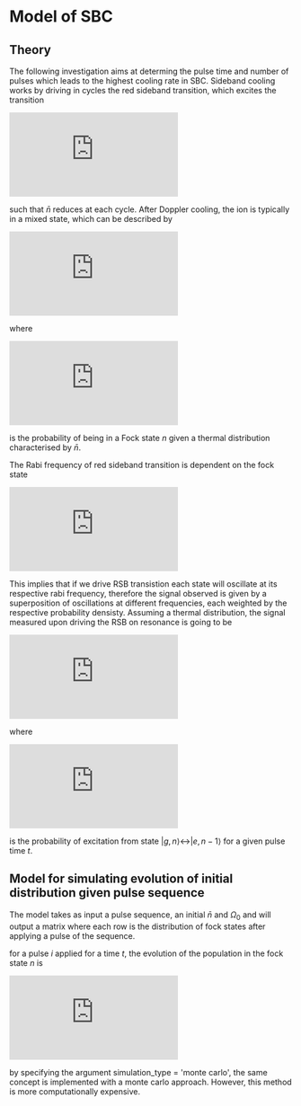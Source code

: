 # Model of SBC

## Theory

The following investigation aims at determing the pulse time and number of pulses which leads to the highest cooling rate in SBC.
Sideband cooling works by driving in cycles the red sideband transition, which excites the transition

![eq1](https://latex.codecogs.com/gif.latex?%7Cg%2Cn%5Crangle%20%5Cleftrightarrow%20%7Ce%2Cn-1%5Crangle)


such that $\bar{n}$ reduces at each cycle. After Doppler cooling, the ion is typically in a mixed state, which can be described by

![eq2](https://latex.codecogs.com/gif.latex?%7C%20%5CPsi_%7BDC%7D%5Crangle%20%3D%20%5Csum_%7Bn%7D%20p_%7B%5Cbar%7Bn%7D%7D%28n%29%20%7Cg%2Cn%5Crangle%20%5Clangle%20g%2Cn%7C%2C)

where

![eq3](https://latex.codecogs.com/gif.latex?p_%7B%5Cbar%7Bn%7D%7D%28n%29%20%3D%20%5Cfrac%7B%5Cbar%7Bn%7D%5En%7D%7B%28%5Cbar%7Bn%7D%20&plus;%201%29%5E%7Bn&plus;1%7D%7D)

is the probability of being in a Fock state $n$ given a thermal distribution characterised by $\bar{n}$.

The Rabi frequency of red sideband transition is dependent on the fock state

![eq4](https://latex.codecogs.com/gif.latex?%5COmega_%7Bn%2Cn-1%7D%20%3D%20%5Clangle%20n%20%7C%20e%5E%7Bi%20%5Ceta%20%28%5Chat%7Ba%7D%20&plus;%20%5Chat%7Ba%7D%5E%5Cdagger%29%7D%20%7Cn-1%5Crangle.)

This implies that if we drive RSB transistion each state will oscillate at its respective rabi frequency, therefore the signal observed is given by a superposition of oscillations at different frequencies, each weighted by the respective probability densisty. Assuming a thermal distribution, the signal measured upon driving the RSB on resonance is going to be

![eq5](https://latex.codecogs.com/gif.latex?p_%7B%7Ce%3E%7D%28t%29%20%3D%20%5Csum_%7Bn%7D%20p_%7B%5Cbar%7Bn%7D%7D%28n%29%20p_%7Bexc%7D%28t%2Cn%29%2C)

where

![eq6](https://latex.codecogs.com/gif.latex?p_%7Bexc%7D%28t%2Cn%29%20%3D%20%5Csin%5E2%5Cleft%28%20%5Cfrac%7B%5COmega_%7Bn%2Cn-1%7D%20t%7D%7B2%7D%20%5Cright%29)

is the probability of excitation from state $|g,n\rangle \leftrightarrow |e,n-1\rangle$ for a given pulse time $t$.

## Model for simulating evolution of initial distribution given pulse sequence

The model takes as input a pulse sequence, an initial $\bar{n}$ and $\Omega_0$ and will output a matrix where each row is the distribution of fock states after applying a pulse of the sequence.

for a pulse $i$ applied for a time $t$, the evolution of the population in the fock state $n$ is

![eq7](https://latex.codecogs.com/gif.latex?pop%28i%2Cn%29%20%3D%20pop%28i-1%2Cn%29%20&plus;%20pop%28i-1%2Cn&plus;1%29%20%5Ccdot%20p_%7Bexc%7D%28t%2Cn&plus;1%29%20-%20pop%28i-1%2Cn%29%20%5Ccdot%20p_%7Bexc%7D%28t%2Cn%29.)

by specifying the argument simulation_type = 'monte carlo', the same concept is implemented with a monte carlo approach. However, this method is more computationally expensive.
